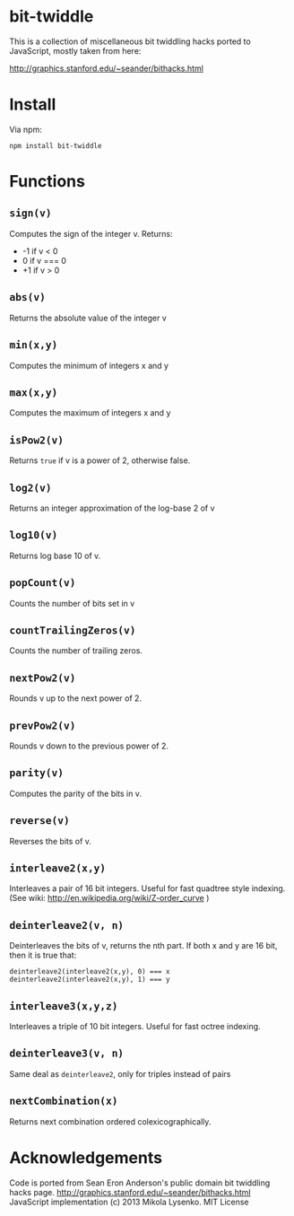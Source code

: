 bit-twiddle
===========

This is a collection of miscellaneous bit twiddling hacks ported to JavaScript, mostly taken from here:

http://graphics.stanford.edu/~seander/bithacks.html

Install
=======
Via npm:

    npm install bit-twiddle

Functions
=========

`sign(v)`
---------
Computes the sign of the integer v.  Returns:
* -1 if v < 0
*  0 if v === 0
* +1 if v > 0

`abs(v)`
--------
Returns the absolute value of the integer v

`min(x,y)`
----------
Computes the minimum of integers x and y

`max(x,y)`
----------
Computes the maximum of integers x and y

`isPow2(v)`
-----------
Returns `true` if v is a power of 2, otherwise false.

`log2(v)`
---------
Returns an integer approximation of the log-base 2 of v

`log10(v)`
----------
Returns log base 10 of v.

`popCount(v)`
-------------
Counts the number of bits set in v

`countTrailingZeros(v)`
-----------------------
Counts the number of trailing zeros.

`nextPow2(v)`
-------------
Rounds v up to the next power of 2.

`prevPow2(v)`
-------------
Rounds v down to the previous power of 2.

`parity(v)`
-----------
Computes the parity of the bits in v.

`reverse(v)`
------------
Reverses the bits of v.

`interleave2(x,y)`
------------------
Interleaves a pair of 16 bit integers.  Useful for fast quadtree style indexing.  (See wiki: http://en.wikipedia.org/wiki/Z-order_curve )

`deinterleave2(v, n)`
---------------------
Deinterleaves the bits of v, returns the nth part.  If both x and y are 16 bit, then it is true that:

    deinterleave2(interleave2(x,y), 0) === x
    deinterleave2(interleave2(x,y), 1) === y
    
`interleave3(x,y,z)`
--------------------

Interleaves a triple of 10 bit integers.  Useful for fast octree indexing.

`deinterleave3(v, n)`
---------------------
Same deal as `deinterleave2`, only for triples instead of pairs

`nextCombination(x)`
--------------------
Returns next combination ordered colexicographically.

Acknowledgements
================
Code is ported from Sean Eron Anderson's public domain bit twiddling hacks page.  http://graphics.stanford.edu/~seander/bithacks.html
JavaScript implementation (c) 2013 Mikola Lysenko.  MIT License
